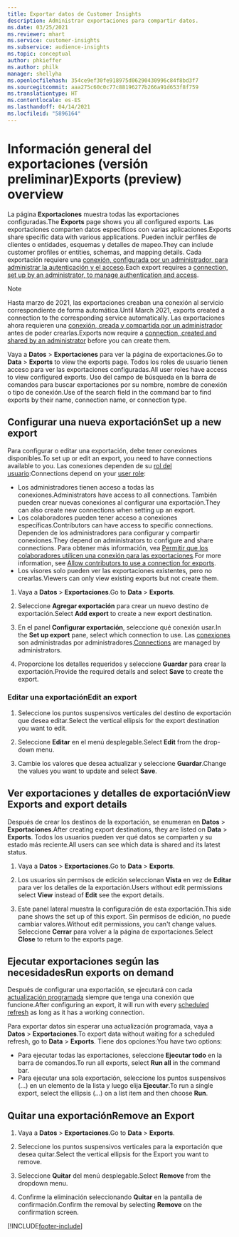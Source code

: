 ```yaml
---
title: Exportar datos de Customer Insights
description: Administrar exportaciones para compartir datos.
ms.date: 03/25/2021
ms.reviewer: mhart
ms.service: customer-insights
ms.subservice: audience-insights
ms.topic: conceptual
author: phkieffer
ms.author: philk
manager: shellyha
ms.openlocfilehash: 354ce9ef30fe918975d06290430996c84f8bd3f7
ms.sourcegitcommit: aaa275c60c0c77c88196277b266a91d653f8f759
ms.translationtype: HT
ms.contentlocale: es-ES
ms.lasthandoff: 04/14/2021
ms.locfileid: "5896164"
---
```

# <a name="exports-preview-overview"></a><span data-ttu-id="1d46a-103">Información general del exportaciones (versión preliminar)</span><span class="sxs-lookup"><span data-stu-id="1d46a-103">Exports (preview) overview</span></span>

<span data-ttu-id="1d46a-104">La página **Exportaciones** muestra todas las exportaciones configuradas.</span><span class="sxs-lookup"><span data-stu-id="1d46a-104">The **Exports** page shows you all configured exports.</span></span> <span data-ttu-id="1d46a-105">Las exportaciones comparten datos específicos con varias aplicaciones.</span><span class="sxs-lookup"><span data-stu-id="1d46a-105">Exports share specific data with various applications.</span></span> <span data-ttu-id="1d46a-106">Pueden incluir perfiles de clientes o entidades, esquemas y detalles de mapeo.</span><span class="sxs-lookup"><span data-stu-id="1d46a-106">They can include customer profiles or entities, schemas, and mapping details.</span></span> <span data-ttu-id="1d46a-107">Cada exportación requiere una [conexión, configurada por un administrador, para administrar la autenticación y el acceso](connections.md).</span><span class="sxs-lookup"><span data-stu-id="1d46a-107">Each export requires a [connection, set up by an administrator, to manage authentication and access](connections.md).</span></span>

> [!NOTE]
> <span data-ttu-id="1d46a-108">Hasta marzo de 2021, las exportaciones creaban una conexión al servicio correspondiente de forma automática.</span><span class="sxs-lookup"><span data-stu-id="1d46a-108">Until March 2021, exports created a connection to the corresponding service automatically.</span></span> <span data-ttu-id="1d46a-109">Las exportaciones ahora requieren una [conexión, creada y compartida por un administrador](connections.md) antes de poder crearlas.</span><span class="sxs-lookup"><span data-stu-id="1d46a-109">Exports now require a [connection, created and shared by an administrator](connections.md) before you can create them.</span></span>

<span data-ttu-id="1d46a-110">Vaya a **Datos** > **Exportaciones** para ver la página de exportaciones.</span><span class="sxs-lookup"><span data-stu-id="1d46a-110">Go to **Data** > **Exports** to view the exports page.</span></span> <span data-ttu-id="1d46a-111">Todos los roles de usuario tienen acceso para ver las exportaciones configuradas.</span><span class="sxs-lookup"><span data-stu-id="1d46a-111">All user roles have access to view configured exports.</span></span> <span data-ttu-id="1d46a-112">Uso del campo de búsqueda en la barra de comandos para buscar exportaciones por su nombre, nombre de conexión o tipo de conexión.</span><span class="sxs-lookup"><span data-stu-id="1d46a-112">Use of the search field in the command bar to find exports by their name, connection name, or connection type.</span></span>

## <a name="set-up-a-new-export"></a><span data-ttu-id="1d46a-113">Configurar una nueva exportación</span><span class="sxs-lookup"><span data-stu-id="1d46a-113">Set up a new export</span></span>

<span data-ttu-id="1d46a-114">Para configurar o editar una exportación, debe tener conexiones disponibles.</span><span class="sxs-lookup"><span data-stu-id="1d46a-114">To set up or edit an export, you need to have connections available to you.</span></span> <span data-ttu-id="1d46a-115">Las conexiones dependen de su [rol del usuario](permissions.md):</span><span class="sxs-lookup"><span data-stu-id="1d46a-115">Connections depend on your [user role](permissions.md):</span></span>
- <span data-ttu-id="1d46a-116">Los administradores tienen acceso a todas las conexiones.</span><span class="sxs-lookup"><span data-stu-id="1d46a-116">Administrators have access to all connections.</span></span> <span data-ttu-id="1d46a-117">También pueden crear nuevas conexiones al configurar una exportación.</span><span class="sxs-lookup"><span data-stu-id="1d46a-117">They can also create new connections when setting up an export.</span></span>
- <span data-ttu-id="1d46a-118">Los colaboradores pueden tener acceso a conexiones específicas.</span><span class="sxs-lookup"><span data-stu-id="1d46a-118">Contributors can have access to specific connections.</span></span> <span data-ttu-id="1d46a-119">Dependen de los administradores para configurar y compartir conexiones.</span><span class="sxs-lookup"><span data-stu-id="1d46a-119">They depend on administrators to configure and share connections.</span></span> <span data-ttu-id="1d46a-120">Para obtener más información, vea [Permitir que los colaboradores utilicen una conexión para las exportaciones](connections.md#allow-contributors-to-use-a-connection-for-exports).</span><span class="sxs-lookup"><span data-stu-id="1d46a-120">For more information, see [Allow contributors to use a connection for exports](connections.md#allow-contributors-to-use-a-connection-for-exports).</span></span>
- <span data-ttu-id="1d46a-121">Los visores solo pueden ver las exportaciones existentes, pero no crearlas.</span><span class="sxs-lookup"><span data-stu-id="1d46a-121">Viewers can only view existing exports but not create them.</span></span>

1. <span data-ttu-id="1d46a-122">Vaya a **Datos** > **Exportaciones**.</span><span class="sxs-lookup"><span data-stu-id="1d46a-122">Go to **Data** > **Exports**.</span></span>

1. <span data-ttu-id="1d46a-123">Seleccione **Agregar exportación** para crear un nuevo destino de exportación.</span><span class="sxs-lookup"><span data-stu-id="1d46a-123">Select **Add export** to create a new export destination.</span></span>

1. <span data-ttu-id="1d46a-124">En el panel **Configurar exportación**, seleccione qué conexión usar.</span><span class="sxs-lookup"><span data-stu-id="1d46a-124">In the **Set up export** pane, select which connection to use.</span></span> <span data-ttu-id="1d46a-125">Las [conexiones](connections.md) son administradas por administradores.</span><span class="sxs-lookup"><span data-stu-id="1d46a-125">[Connections](connections.md) are managed by administrators.</span></span> 

1. <span data-ttu-id="1d46a-126">Proporcione los detalles requeridos y seleccione **Guardar** para crear la exportación.</span><span class="sxs-lookup"><span data-stu-id="1d46a-126">Provide the required details and select **Save** to create the export.</span></span>

### <a name="edit-an-export"></a><span data-ttu-id="1d46a-127">Editar una exportación</span><span class="sxs-lookup"><span data-stu-id="1d46a-127">Edit an export</span></span>

1. <span data-ttu-id="1d46a-128">Seleccione los puntos suspensivos verticales del destino de exportación que desea editar.</span><span class="sxs-lookup"><span data-stu-id="1d46a-128">Select the vertical ellipsis for the export destination you want to edit.</span></span>

1. <span data-ttu-id="1d46a-129">Seleccione **Editar** en el menú desplegable.</span><span class="sxs-lookup"><span data-stu-id="1d46a-129">Select **Edit** from the drop-down menu.</span></span>

1. <span data-ttu-id="1d46a-130">Cambie los valores que desea actualizar y seleccione **Guardar**.</span><span class="sxs-lookup"><span data-stu-id="1d46a-130">Change the values you want to update and select **Save**.</span></span>

## <a name="view-exports-and-export-details"></a><span data-ttu-id="1d46a-131">Ver exportaciones y detalles de exportación</span><span class="sxs-lookup"><span data-stu-id="1d46a-131">View Exports and export details</span></span>

<span data-ttu-id="1d46a-132">Después de crear los destinos de la exportación, se enumeran en **Datos** > **Exportaciones**.</span><span class="sxs-lookup"><span data-stu-id="1d46a-132">After creating export destinations, they are listed on **Data** > **Exports**.</span></span> <span data-ttu-id="1d46a-133">Todos los usuarios pueden ver qué datos se comparten y su estado más reciente.</span><span class="sxs-lookup"><span data-stu-id="1d46a-133">All users can see which data is shared and its latest status.</span></span>

1. <span data-ttu-id="1d46a-134">Vaya a **Datos** > **Exportaciones**.</span><span class="sxs-lookup"><span data-stu-id="1d46a-134">Go to **Data** > **Exports**.</span></span>

1. <span data-ttu-id="1d46a-135">Los usuarios sin permisos de edición seleccionan **Vista** en vez de **Editar** para ver los detalles de la exportación.</span><span class="sxs-lookup"><span data-stu-id="1d46a-135">Users without edit permissions select **View** instead of **Edit** see the export details.</span></span>

1. <span data-ttu-id="1d46a-136">Este panel lateral muestra la configuración de esta exportación.</span><span class="sxs-lookup"><span data-stu-id="1d46a-136">This side pane shows the set up of this export.</span></span> <span data-ttu-id="1d46a-137">Sin permisos de edición, no puede cambiar valores.</span><span class="sxs-lookup"><span data-stu-id="1d46a-137">Without edit permissions, you can't change values.</span></span> <span data-ttu-id="1d46a-138">Seleccione **Cerrar** para volver a la página de exportaciones.</span><span class="sxs-lookup"><span data-stu-id="1d46a-138">Select **Close** to return to the exports page.</span></span>

## <a name="run-exports-on-demand"></a><span data-ttu-id="1d46a-139">Ejecutar exportaciones según las necesidades</span><span class="sxs-lookup"><span data-stu-id="1d46a-139">Run exports on demand</span></span>

<span data-ttu-id="1d46a-140">Después de configurar una exportación, se ejecutará con cada [actualización programada](system.md#schedule-tab) siempre que tenga una conexión que funcione.</span><span class="sxs-lookup"><span data-stu-id="1d46a-140">After configuring an export, it will run with every [scheduled refresh](system.md#schedule-tab) as long as it has a working connection.</span></span>

<span data-ttu-id="1d46a-141">Para exportar datos sin esperar una actualización programada, vaya a **Datos** > **Exportaciones**.</span><span class="sxs-lookup"><span data-stu-id="1d46a-141">To export data without waiting for a scheduled refresh, go to **Data** > **Exports**.</span></span> <span data-ttu-id="1d46a-142">Tiene dos opciones:</span><span class="sxs-lookup"><span data-stu-id="1d46a-142">You have two options:</span></span>

- <span data-ttu-id="1d46a-143">Para ejecutar todas las exportaciones, seleccione **Ejecutar todo** en la barra de comandos.</span><span class="sxs-lookup"><span data-stu-id="1d46a-143">To run all exports, select **Run all** in the command bar.</span></span> 
- <span data-ttu-id="1d46a-144">Para ejecutar una sola exportación, seleccione los puntos suspensivos (...) en un elemento de la lista y luego elija **Ejecutar**.</span><span class="sxs-lookup"><span data-stu-id="1d46a-144">To run a single export, select the ellipsis (...) on a list item and then choose **Run**.</span></span>

## <a name="remove-an-export"></a><span data-ttu-id="1d46a-145">Quitar una exportación</span><span class="sxs-lookup"><span data-stu-id="1d46a-145">Remove an Export</span></span>

1. <span data-ttu-id="1d46a-146">Vaya a **Datos** > **Exportaciones**.</span><span class="sxs-lookup"><span data-stu-id="1d46a-146">Go to **Data** > **Exports**.</span></span>

1. <span data-ttu-id="1d46a-147">Seleccione los puntos suspensivos verticales para la exportación que desea quitar.</span><span class="sxs-lookup"><span data-stu-id="1d46a-147">Select the vertical ellipsis for the Export you want to remove.</span></span>

1. <span data-ttu-id="1d46a-148">Seleccione **Quitar** del menú desplegable.</span><span class="sxs-lookup"><span data-stu-id="1d46a-148">Select **Remove** from the dropdown menu.</span></span>

1. <span data-ttu-id="1d46a-149">Confirme la eliminación seleccionando **Quitar** en la pantalla de confirmación.</span><span class="sxs-lookup"><span data-stu-id="1d46a-149">Confirm the removal by selecting **Remove** on the confirmation screen.</span></span>


[!INCLUDE[footer-include](../includes/footer-banner.md)]
